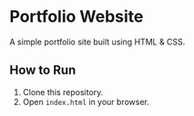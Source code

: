 # Portfolio Website
A simple portfolio site built using HTML & CSS.

## How to Run
1. Clone this repository.
2. Open `index.html` in your browser.
